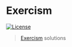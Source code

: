 # Exercism
[![License](https://img.shields.io/:license-mit-blue.svg)](https://rootulp.mit-license.org)

> [Exercism](https://exercism.org/) solutions
